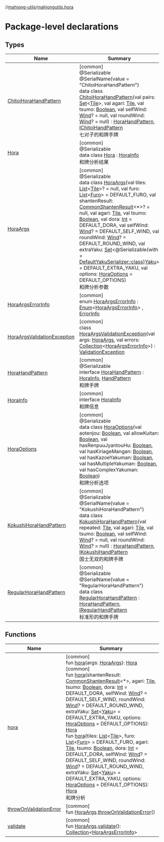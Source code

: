 //[mahjong-utils](../../index.md)/[mahjongutils.hora](index.md)

# Package-level declarations

## Types

| Name | Summary |
|---|---|
| [ChitoiHoraHandPattern](-chitoi-hora-hand-pattern/index.md) | [common]<br>@Serializable<br>@SerialName(value = &quot;ChitoiHoraHandPattern&quot;)<br>data class [ChitoiHoraHandPattern](-chitoi-hora-hand-pattern/index.md)(val pairs: [Set](https://kotlinlang.org/api/latest/jvm/stdlib/kotlin.collections/-set/index.html)&lt;[Tile](../mahjongutils.models/-tile/index.md)&gt;, val agari: [Tile](../mahjongutils.models/-tile/index.md), val tsumo: [Boolean](https://kotlinlang.org/api/latest/jvm/stdlib/kotlin/-boolean/index.html), val selfWind: [Wind](../mahjongutils.models/-wind/index.md)? = null, val roundWind: [Wind](../mahjongutils.models/-wind/index.md)? = null) : [HoraHandPattern](-hora-hand-pattern/index.md), [IChitoiHandPattern](../mahjongutils.models.hand/-i-chitoi-hand-pattern/index.md)<br>七对子的和牌手牌 |
| [Hora](-hora/index.md) | [common]<br>@Serializable<br>data class [Hora](-hora/index.md) : [HoraInfo](-hora-info/index.md)<br>和牌分析结果 |
| [HoraArgs](-hora-args/index.md) | [common]<br>@Serializable<br>data class [HoraArgs](-hora-args/index.md)(val tiles: [List](https://kotlinlang.org/api/latest/jvm/stdlib/kotlin.collections/-list/index.html)&lt;[Tile](../mahjongutils.models/-tile/index.md)&gt;? = null, val furo: [List](https://kotlinlang.org/api/latest/jvm/stdlib/kotlin.collections/-list/index.html)&lt;[Furo](../mahjongutils.models/-furo/index.md)&gt; = DEFAULT_FURO, val shantenResult: [CommonShantenResult](../mahjongutils.shanten/-common-shanten-result/index.md)&lt;*&gt;? = null, val agari: [Tile](../mahjongutils.models/-tile/index.md), val tsumo: [Boolean](https://kotlinlang.org/api/latest/jvm/stdlib/kotlin/-boolean/index.html), val dora: [Int](https://kotlinlang.org/api/latest/jvm/stdlib/kotlin/-int/index.html) = DEFAULT_DORA, val selfWind: [Wind](../mahjongutils.models/-wind/index.md)? = DEFAULT_SELF_WIND, val roundWind: [Wind](../mahjongutils.models/-wind/index.md)? = DEFAULT_ROUND_WIND, val extraYaku: [Set](https://kotlinlang.org/api/latest/jvm/stdlib/kotlin.collections/-set/index.html)&lt;@Serializable(with = [DefaultYakuSerializer::class](../mahjongutils.yaku/-default-yaku-serializer/index.md))[Yaku](../mahjongutils.yaku/-yaku/index.md)&gt; = DEFAULT_EXTRA_YAKU, val options: [HoraOptions](-hora-options/index.md) = DEFAULT_OPTIONS)<br>和牌分析参数 |
| [HoraArgsErrorInfo](-hora-args-error-info/index.md) | [common]<br>enum [HoraArgsErrorInfo](-hora-args-error-info/index.md) : [Enum](https://kotlinlang.org/api/latest/jvm/stdlib/kotlin/-enum/index.html)&lt;[HoraArgsErrorInfo](-hora-args-error-info/index.md)&gt; , [ErrorInfo](../mahjongutils/-error-info/index.md) |
| [HoraArgsValidationException](-hora-args-validation-exception/index.md) | [common]<br>class [HoraArgsValidationException](-hora-args-validation-exception/index.md)(val args: [HoraArgs](-hora-args/index.md), val errors: [Collection](https://kotlinlang.org/api/latest/jvm/stdlib/kotlin.collections/-collection/index.html)&lt;[HoraArgsErrorInfo](-hora-args-error-info/index.md)&gt;) : [ValidationException](../mahjongutils/-validation-exception/index.md) |
| [HoraHandPattern](-hora-hand-pattern/index.md) | [common]<br>@Serializable<br>interface [HoraHandPattern](-hora-hand-pattern/index.md) : [HoraInfo](-hora-info/index.md), [HandPattern](../mahjongutils.models.hand/-hand-pattern/index.md)<br>和牌手牌 |
| [HoraInfo](-hora-info/index.md) | [common]<br>interface [HoraInfo](-hora-info/index.md)<br>和牌信息 |
| [HoraOptions](-hora-options/index.md) | [common]<br>@Serializable<br>data class [HoraOptions](-hora-options/index.md)(val aotenjou: [Boolean](https://kotlinlang.org/api/latest/jvm/stdlib/kotlin/-boolean/index.html), val allowKuitan: [Boolean](https://kotlinlang.org/api/latest/jvm/stdlib/kotlin/-boolean/index.html), val hasRenpuuJyantouHu: [Boolean](https://kotlinlang.org/api/latest/jvm/stdlib/kotlin/-boolean/index.html), val hasKiriageMangan: [Boolean](https://kotlinlang.org/api/latest/jvm/stdlib/kotlin/-boolean/index.html), val hasKazoeYakuman: [Boolean](https://kotlinlang.org/api/latest/jvm/stdlib/kotlin/-boolean/index.html), val hasMultipleYakuman: [Boolean](https://kotlinlang.org/api/latest/jvm/stdlib/kotlin/-boolean/index.html), val hasComplexYakuman: [Boolean](https://kotlinlang.org/api/latest/jvm/stdlib/kotlin/-boolean/index.html))<br>和牌分析选项 |
| [KokushiHoraHandPattern](-kokushi-hora-hand-pattern/index.md) | [common]<br>@Serializable<br>@SerialName(value = &quot;KokushiHoraHandPattern&quot;)<br>data class [KokushiHoraHandPattern](-kokushi-hora-hand-pattern/index.md)(val repeated: [Tile](../mahjongutils.models/-tile/index.md), val agari: [Tile](../mahjongutils.models/-tile/index.md), val tsumo: [Boolean](https://kotlinlang.org/api/latest/jvm/stdlib/kotlin/-boolean/index.html), val selfWind: [Wind](../mahjongutils.models/-wind/index.md)? = null, val roundWind: [Wind](../mahjongutils.models/-wind/index.md)? = null) : [HoraHandPattern](-hora-hand-pattern/index.md), [IKokushiHandPattern](../mahjongutils.models.hand/-i-kokushi-hand-pattern/index.md)<br>国士无双的和牌手牌 |
| [RegularHoraHandPattern](-regular-hora-hand-pattern/index.md) | [common]<br>@Serializable<br>@SerialName(value = &quot;RegularHoraHandPattern&quot;)<br>data class [RegularHoraHandPattern](-regular-hora-hand-pattern/index.md) : [HoraHandPattern](-hora-hand-pattern/index.md), [IRegularHandPattern](../mahjongutils.models.hand/-i-regular-hand-pattern/index.md)<br>标准形的和牌手牌 |

## Functions

| Name | Summary |
|---|---|
| [hora](hora.md) | [common]<br>fun [hora](hora.md)(args: [HoraArgs](-hora-args/index.md)): [Hora](-hora/index.md)<br>[common]<br>fun [hora](hora.md)(shantenResult: [CommonShantenResult](../mahjongutils.shanten/-common-shanten-result/index.md)&lt;*&gt;, agari: [Tile](../mahjongutils.models/-tile/index.md), tsumo: [Boolean](https://kotlinlang.org/api/latest/jvm/stdlib/kotlin/-boolean/index.html), dora: [Int](https://kotlinlang.org/api/latest/jvm/stdlib/kotlin/-int/index.html) = DEFAULT_DORA, selfWind: [Wind](../mahjongutils.models/-wind/index.md)? = DEFAULT_SELF_WIND, roundWind: [Wind](../mahjongutils.models/-wind/index.md)? = DEFAULT_ROUND_WIND, extraYaku: [Set](https://kotlinlang.org/api/latest/jvm/stdlib/kotlin.collections/-set/index.html)&lt;[Yaku](../mahjongutils.yaku/-yaku/index.md)&gt; = DEFAULT_EXTRA_YAKU, options: [HoraOptions](-hora-options/index.md) = DEFAULT_OPTIONS): [Hora](-hora/index.md)<br>fun [hora](hora.md)(tiles: [List](https://kotlinlang.org/api/latest/jvm/stdlib/kotlin.collections/-list/index.html)&lt;[Tile](../mahjongutils.models/-tile/index.md)&gt;, furo: [List](https://kotlinlang.org/api/latest/jvm/stdlib/kotlin.collections/-list/index.html)&lt;[Furo](../mahjongutils.models/-furo/index.md)&gt; = DEFAULT_FURO, agari: [Tile](../mahjongutils.models/-tile/index.md), tsumo: [Boolean](https://kotlinlang.org/api/latest/jvm/stdlib/kotlin/-boolean/index.html), dora: [Int](https://kotlinlang.org/api/latest/jvm/stdlib/kotlin/-int/index.html) = DEFAULT_DORA, selfWind: [Wind](../mahjongutils.models/-wind/index.md)? = DEFAULT_SELF_WIND, roundWind: [Wind](../mahjongutils.models/-wind/index.md)? = DEFAULT_ROUND_WIND, extraYaku: [Set](https://kotlinlang.org/api/latest/jvm/stdlib/kotlin.collections/-set/index.html)&lt;[Yaku](../mahjongutils.yaku/-yaku/index.md)&gt; = DEFAULT_EXTRA_YAKU, options: [HoraOptions](-hora-options/index.md) = DEFAULT_OPTIONS): [Hora](-hora/index.md)<br>和牌分析 |
| [throwOnValidationError](throw-on-validation-error.md) | [common]<br>fun [HoraArgs](-hora-args/index.md).[throwOnValidationError](throw-on-validation-error.md)() |
| [validate](validate.md) | [common]<br>fun [HoraArgs](-hora-args/index.md).[validate](validate.md)(): [Collection](https://kotlinlang.org/api/latest/jvm/stdlib/kotlin.collections/-collection/index.html)&lt;[HoraArgsErrorInfo](-hora-args-error-info/index.md)&gt; |
